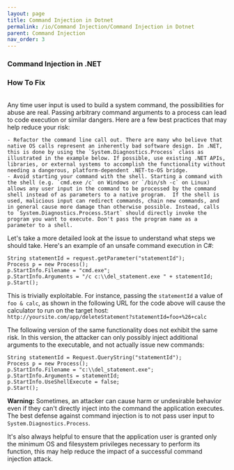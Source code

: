 ```yaml
---
layout: page
title: Command Injection in Dotnet
permalink: /io/Command Injection/Command Injection in Dotnet
parent: Command Injection
nav_order: 3
---
```


### Command Injection in .NET

### How To Fix
<br/>
Any time user input is used to build a system command, the possibilities for abuse are real. Passing arbitrary command arguments to a process can lead to code execution or similar dangers. Here are a few best practices that may help reduce your risk:

	- Refactor the command line call out. There are many who believe that native OS calls represent an inherently bad software design. In .NET, this is done by using the `System.Diagnostics.Process` class as illustrated in the example below. If possible, use existing .NET APIs, libraries, or external systems to accomplish the functionality without needing a dangerous, platform-dependent .NET-to-OS bridge.
	- Avoid starting your command with the shell. Starting a command with the shell (e.g. `cmd.exe /c` on Windows or `/bin/sh -c` on Linux) allows any user input in the command to be processed by the command shell instead of as parameters to a native program.  If the shell is used, malicious input can redirect commands, chain new commands, and in general cause more damage than otherwise possible. Instead, calls to `System.Diagnostics.Process.Start` should directly invoke the program you want to execute. Don't pass the program name as a parameter to a shell.


Let's take a more detailed look at the issue to understand what steps we should take. Here's an example of an unsafe command execution in C#:

    String statementId = request.getParameter("statementId");
    Process p = new Process();
    p.StartInfo.Filename = "cmd.exe";
    p.StartInfo.Arguments = "/c c:\\del_statement.exe " + statementId;
    p.Start();

This is trivially exploitable. For instance, passing the `statementId` a value of `foo & calc`, as shown in the following URL for the code above will cause the calculator to run on the target host: `http://yoursite.com/app/deleteStatement?statementId=foo+%26+calc`

The following version of the same functionality does not exhibit the same risk. In this version, the attacker can only possibly inject additional arguments to the executable, and not actually issue new commands:

    String statementId = Request.QueryString("statementId");
    Process p = new Process();
    p.StartInfo.Filename = "c:\\del_statement.exe";
    p.StartInfo.Arguments = statementId;
    p.StartInfo.UseShellExecute = false;
    p.Start();

**Warning:** Sometimes, an attacker can cause harm or undesirable behavior even if they can't directly inject into the command the application executes. The best defense against command injection is to not pass user input to `System.Diagnostics.Process`.

It's also always helpful to ensure that the application user is granted only the minimum OS and filesystem privileges necessary to perform its function, this may help reduce the impact of a successful command injection attack.